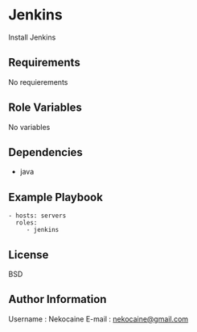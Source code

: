 Jenkins
=========

Install Jenkins

Requirements
------------

No requierements

Role Variables
--------------

No variables

Dependencies
------------

  - java

Example Playbook
----------------

    - hosts: servers
      roles:
         - jenkins

License
-------

BSD

Author Information
------------------

Username : Nekocaine
E-mail : nekocaine@gmail.com
